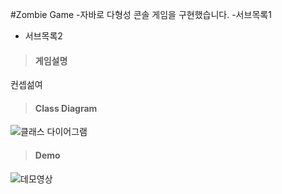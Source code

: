 #Zombie Game
-자바로 다형성 콘솔 게임을 구현했습니다.
-서브목록1
- 서브목록2

>#### 게임설명
컨셉섦여
>#### Class Diagram
![클래스 다이어그램](주소)
>#### Demo
![데모영상](주소)
